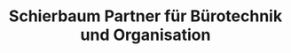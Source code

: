 ---
title: "Schierbaum Partner für Bürotechnik und Organisation"
url: /rahden/schierbaum-partner-fuer-buerotechnik-und-organisation/
shop: Schreibwaren
---